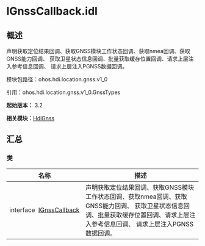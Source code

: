 # IGnssCallback.idl


## 概述

声明获取定位结果回调、获取GNSS模块工作状态回调、获取nmea回调、获取GNSS能力回调、 获取卫星状态信息回调、批量获取缓存位置回调、请求上层注入参考信息回调、 请求上层注入PGNSS数据回调。

模块包路径：ohos.hdi.location.gnss.v1_0

引用：ohos.hdi.location.gnss.v1_0.GnssTypes

**起始版本：** 3.2

**相关模块：**[HdiGnss](_hdi_gnss.md)


## 汇总


### 类

| 名称 | 描述 | 
| -------- | -------- |
| interface&nbsp;&nbsp;[IGnssCallback](interface_i_gnss_callback.md) | 声明获取定位结果回调、获取GNSS模块工作状态回调、获取nmea回调、获取GNSS能力回调、 获取卫星状态信息回调、批量获取缓存位置回调、请求上层注入参考信息回调、 请求上层注入PGNSS数据回调。  | 
